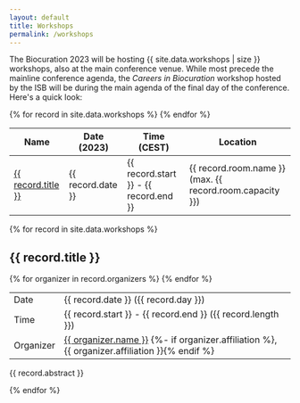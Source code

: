 ```yaml
---
layout: default
title: Workshops
permalink: /workshops
---
```

The Biocuration 2023 will be hosting {{ site.data.workshops | size }} workshops, also at the main conference venue. 
While most precede the mainline conference agenda, the *Careers in Biocuration* workshop hosted by the ISB will be
during the main agenda of the final day of the conference.  Here's a quick look:

<table>
<thead>
<tr>
<th>Name</th>
<th>Date (2023)</th>
<th>Time (CEST)</th>
<th>Location</th>
</tr>
</thead>
<tbody>
{% for record in site.data.workshops %}
<tr>
<td><a href="#{{ record.key }}">{{ record.title }}</a></td>
<td>{{ record.date }}</td>
<td>{{ record.start }} - {{ record.end }}</td>
<td>{{ record.room.name }} (max. {{ record.room.capacity }})</td>
</tr>
{% endfor %}
</tbody>
</table>

{% for record in site.data.workshops %}

<a name="{{ record.key }}"></a>

## {{ record.title }}

<table>
<tr>
<td>Date</td>
<td>{{ record.date }} ({{ record.day }})</td>
</tr>
<tr>
<td>Time</td>
<td>{{ record.start }} - {{ record.end }} ({{ record.length }})</td>
</tr>
{% for organizer in record.organizers %}
<tr>
<td>Organizer</td>
<td>
    <a href="https://orcid.org/{{ organizer.orcid }}">{{ organizer.name }}</a>
    {%- if organizer.affiliation %}, {{ organizer.affiliation }}{% endif %}
</td>
</tr>
{% endfor %}
</table>

{{ record.abstract }}

{% endfor %}
